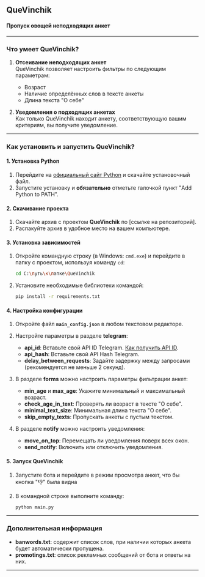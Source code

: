 ## QueVinchik

#### Пропуск  ~~овощей~~ неподходящих анкет
---


### Что умеет QueVinchik?

1. **Отсеивание неподходящих анкет**  
   QueVinchik позволяет настроить фильтры по следующим параметрам:
   - Возраст
   - Наличие определённых слов в тексте анкеты
   - Длина текста "О себе"  

2. **Уведомления о подходящих анкетах**  
   Как только QueVinchik находит анкету, соответствующую вашим критериям, вы получите уведомление.
   
---

### Как установить и запустить QueVinchik?

#### 1. Установка Python

1. Перейдите на [официальный сайт Python](https://www.python.org/downloads/) и скачайте установочный файл.
2. Запустите установку и **обязательно** отметьте галочкой пункт "Add Python to PATH".
   
#### 2. Скачивание проекта

1. Скачайте архив с проектом **QueVinchik** по [ссылке на репозиторий].
2. Распакуйте архив в удобное место на вашем компьютере.

#### 3. Установка зависимостей

1. Откройте командную строку (в Windows: `cmd.exe`) и перейдите в папку с проектом, используя команду `cd`:
   
   ```bash
   cd C:\путь\к\папке\QueVinchik
   ```

2. Установите необходимые библиотеки командой:

   ```bash
   pip install -r requirements.txt
   ```

#### 4. Настройка конфигурации

1. Откройте файл **`main_config.json`** в любом текстовом редакторе.
2. Настройте параметры в разделе **telegram**:
   - **api_id**: Вставьте свой API ID Telegram. [Как получить API ID](https://core.telegram.org/api/obtaining_api_id).
   - **api_hash**: Вставьте свой API Hash Telegram.
   - **delay_between_requests**: Задайте задержку между запросами (рекомендуется не меньше 2 секунд).

3. В разделе **forms** можно настроить параметры фильтрации анкет:
   - **min_age** и **max_age**: Укажите минимальный и максимальный возраст.
   - **check_age_in_text**: Проверять ли возраст в тексте "О себе".
   - **minimal_text_size**: Минимальная длина текста "О себе".
   - **skip_empty_texts**: Пропускать анкеты с пустым текстом.

4. В разделе **notify** можно настроить уведомления:
   - **move_on_top**: Перемещать ли уведомления поверх всех окон.
   - **send_notify**: Включить или отключить уведомления.

#### 5. Запуск QueVinchik
1. Запустите бота и перейдите в режим просмотра анкет, что бы кнопка "👎" была видна
2. В командной строке выполните команду:

   ```bash
   python main.py
   ```

---

### Дополнительная информация

- **banwords.txt**: содержит список слов, при наличии которых анкета будет автоматически пропущена.
- **promotings.txt**: список рекламных сообщений от бота и ответы на них.

---
